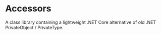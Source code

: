 # Accessors
A class library containing a lightweight .NET Core alternative of old .NET PrivateObject / PrivateType.
